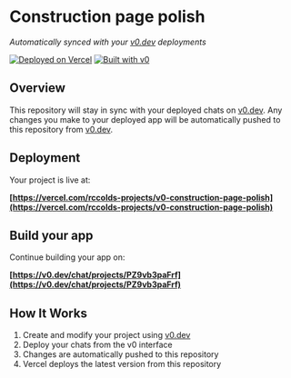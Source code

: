 # Construction page polish

*Automatically synced with your [v0.dev](https://v0.dev) deployments*

[![Deployed on Vercel](https://img.shields.io/badge/Deployed%20on-Vercel-black?style=for-the-badge&logo=vercel)](https://vercel.com/rccolds-projects/v0-construction-page-polish)
[![Built with v0](https://img.shields.io/badge/Built%20with-v0.dev-black?style=for-the-badge)](https://v0.dev/chat/projects/PZ9vb3paFrf)

## Overview

This repository will stay in sync with your deployed chats on [v0.dev](https://v0.dev).
Any changes you make to your deployed app will be automatically pushed to this repository from [v0.dev](https://v0.dev).

## Deployment

Your project is live at:

**[https://vercel.com/rccolds-projects/v0-construction-page-polish](https://vercel.com/rccolds-projects/v0-construction-page-polish)**

## Build your app

Continue building your app on:

**[https://v0.dev/chat/projects/PZ9vb3paFrf](https://v0.dev/chat/projects/PZ9vb3paFrf)**

## How It Works

1. Create and modify your project using [v0.dev](https://v0.dev)
2. Deploy your chats from the v0 interface
3. Changes are automatically pushed to this repository
4. Vercel deploys the latest version from this repository